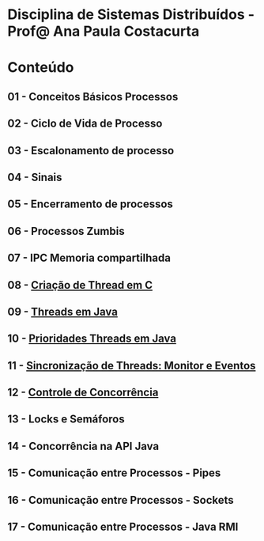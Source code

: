 # Disciplina de Sistemas Distribuídos - Prof@ Ana Paula Costacurta

# Conteúdo
## 01 - Conceitos Básicos Processos
## 02 - Ciclo de Vida de Processo
## 03 - Escalonamento de processo
## 04 - Sinais
## 05 - Encerramento de processos
## 06 - Processos Zumbis
## 07 - IPC Memoria compartilhada
## 08 - [Criação de Thread em C](./conteudos/threadsC.md)
## 09 - [Threads em Java](./conteudos/ThreadsJava/ThreadsJava.md)
## 10 - [Prioridades Threads em Java](./threads/prioridade/prioridade.md)
## 11 - [Sincronização de Threads: Monitor e Eventos](https://github.com/anapaulacostacurta-ifpr/SD-ThreadsJava)
## 12 - [Controle de Concorrência](https://github.com/anapaulacostacurta-ifpr/SD-ControleConcorrenciaJava)
## 13 - Locks e Semáforos
## 14 - Concorrência na API Java
## 15 - Comunicação entre Processos - Pipes
## 16 - Comunicação entre Processos - Sockets
## 17 - Comunicação entre Processos - Java RMI
